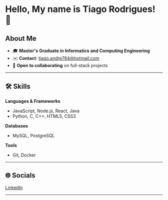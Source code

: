 
# Hello, My name is Tiago Rodrigues! 👋


## About Me
 - 🎓 **Master's Graduate in Informatics and Computing Engineering**
 - ✉️ **Contact**: [tiago.andre764@hotmail.com](mailto:tiago.andre764@hotmail.com)
 - 🤝 **Open to collaborating** on full-stack projects

--- 

## 🛠 Skills  
**Languages & Frameworks**  
- JavaScript, Node.js, React, Java  
- Python, C, C++, HTML5, CSS3  

**Databases**  
- MySQL, PostgreSQL  

**Tools**  
- Git, Docker

---

## 🌐 Socials  
[LinkedIn](https://www.linkedin.com/in/tiago-rodrigues-5ba2112b5/)

---
